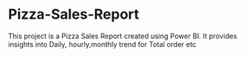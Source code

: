 # Pizza-Sales-Report
This project is a Pizza Sales Report created using Power BI. It provides insights into Daily, hourly,monthly trend for Total order etc 
